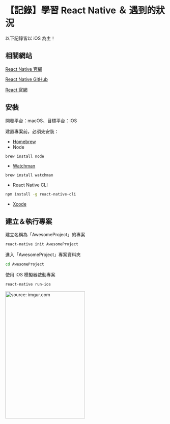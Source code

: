 【記錄】學習 React Native ＆ 遇到的狀況
======================================
以下記錄皆以 iOS 為主！

## 相關網站

[React Native 官網](https://facebook.github.io/react-native)

[React Native GitHub](https://github.com/facebook/react-native)

[React 官網](https://reactjs.org/)

## 安裝
開發平台：macOS、目標平台：iOS

建置專案前，必須先安裝：
* [Homebrew](http://brew.sh/)
* Node
```bash
brew install node
```
* [Watchman](https://facebook.github.io/watchman)
```bash
brew install watchman
```
* React Native CLI
```bash
npm install -g react-native-cli
```
* [Xcode](https://itunes.apple.com/us/app/xcode/id497799835?mt=12)

## 建立＆執行專案
建立名稱為「AwesomeProject」的專案
```bash
react-native init AwesomeProject
```

進入「AwesomeProject」專案資料夾
```bash
cd AwesomeProject
```

使用 iOS 模擬器啟動專案
```bash
react-native run-ios
```
<a><img src="https://facebook.github.io/react-native/img/iOSSuccess.png" title="source: imgur.com" width="250" height="400" /></a>
